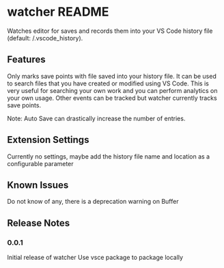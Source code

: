 # watcher README

Watches editor for saves and records them into your VS Code history file (default: <HOME>/.vscode_history). 

## Features

Only marks save points with file saved into your history file. It can be used to search files that you have created or modified using VS Code. This is very useful for searching your own work and you can perform analytics on your own usage. Other events can be tracked but watcher currently tracks save points. 

Note: Auto Save can drastically increase the number of entries.  

## Extension Settings

Currently no settings, maybe add the history file name and location as a configurable parameter

## Known Issues

Do not know of any, there is a deprecation warning on Buffer

## Release Notes
### 0.0.1

Initial release of watcher
Use vsce package to package locally
